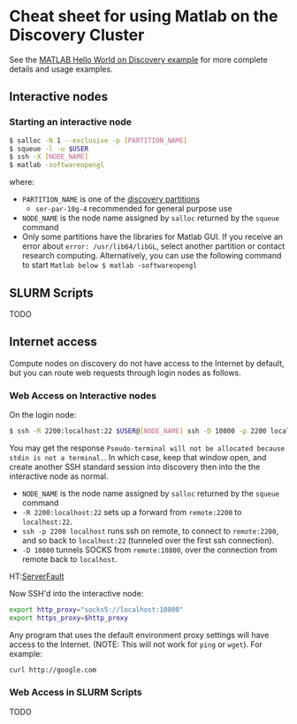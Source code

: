 Cheat sheet for using Matlab on the Discovery Cluster
====================================================

See the [MATLAB Hello World on Discovery example](README.md) for more complete details and usage examples.

Interactive nodes
-----------------

### Starting an interactive node
```bash
$ salloc -N 1 --exclusive -p [PARTITION_NAME]
$ squeue -l -u $USER
$ ssh -X [NODE_NAME]
$ matlab -softwareopengl
```
where:
* `PARTITION_NAME` is one of the [discovery partitions](https://www.northeastern.edu/rc/?page_id=14)
  - `ser-par-10g-4` recommended for general purpose use
* `NODE_NAME` is the node name assigned by `salloc` returned by the `squeue` command
* Only some partitions have the libraries for Matlab GUI. If you receive an error about `error: /usr/lib64/libGL`, select another partition or contact research computing. Alternatively, you can use the following command to start `Matlab below $ matlab -softwareopengl`

SLURM Scripts
-------------
TODO
  
Internet access
---------------
Compute nodes on discovery do not have access to the Internet by default, but you can route web requests through login nodes as follows.

### Web Access on Interactive nodes
On the login node:
```bash
$ ssh -R 2200:localhost:22 $USER@[NODE_NAME] ssh -D 10800 -p 2200 localhost
```
You may get the response `Pseudo-terminal will not be allocated because stdin is not a terminal.`. In which case, keep that window open, and create another SSH standard session into discovery then into the the interactive node as normal.

* `NODE_NAME` is the node name assigned by `salloc` returned by the `squeue` command
* `-R 2200:localhost:22` sets up a forward from `remote:2200` to `localhost:22`.
* `ssh -p 2200 localhost` runs ssh on remote, to connect to `remote:2200`, and so back to `localhost:22` (tunneled over the first ssh connection).
* `-D 10800` tunnels SOCKS from `remote:10800`, over the connection from remote back to `localhost`.

HT:[ServerFault](https://serverfault.com/questions/624685/making-proxy-available-on-remote-server-through-ssh-tunneling)

Now SSH'd into the interactive node:
```bash
export http_proxy="socks5://localhost:10800"
export https_proxy=$http_proxy
```
Any program that uses the default environment proxy settings will have access to the Internet. (NOTE: This will not work for `ping` or `wget`). For example:
```bash
curl http://google.com
```

### Web Access in SLURM Scripts
TODO
  